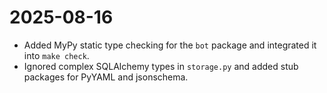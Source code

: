 # 2025-08-16
- Added MyPy static type checking for the `bot` package and integrated it into `make check`.
- Ignored complex SQLAlchemy types in `storage.py` and added stub packages for PyYAML and jsonschema.
